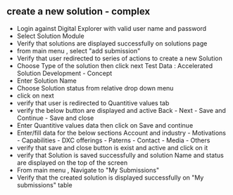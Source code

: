 ## create a new solution - complex

- Login against Digital Explorer with valid user name and password 
- Select Solution Module
- Verify that solutions are displayed successfully on solutions page
- from main menu , select "add submission"
- Verify that user redirected to series of actions to create a new Solution 
- Choose Type of the solution then click next 
  Test Data : Accelerated Solution Development - Concept
- Enter Solution Name
- Choose Solution status from relative drop down menu
- click on next 
- verify that user is redirected to Quantitive values tab
- verify the below button are displayed and active 
  Back - Next - Save and Continue - Save and close
- Enter Quantitive values data then click on Save and continue
- Enter/fill data for the below sections
  Account and industry - Motivations - Capabilities - DXC offerings - Paterns - Contact - Media - Others 
- verify that save and close button is exist and active and click on it 
- verify that Solution is saved successfully and solution Name and status are displayed on the top of the screen 
- From main menu , Navigate to "My Submissions"
- Verify that the created solution is displayed successfully on "My submissions" table